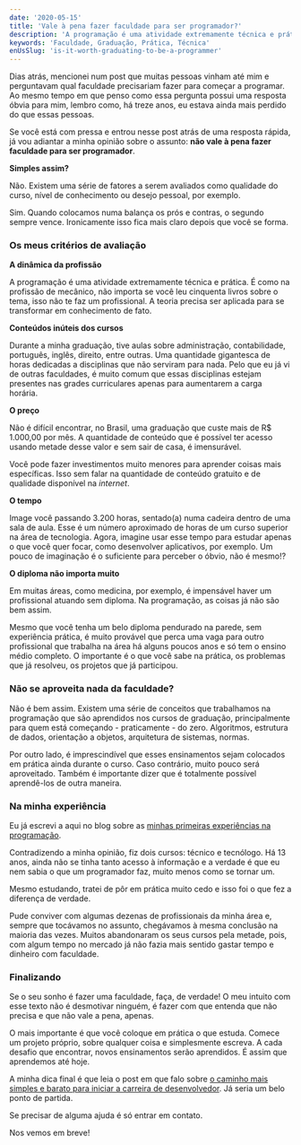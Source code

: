 ```yaml
---
date: '2020-05-15'
title: 'Vale à pena fazer faculdade para ser programador?'
description: 'A programação é uma atividade extremamente técnica e prática. É como na profissão de mecânico, não importa se você leu cinquenta livros sobre o tema, isso não te faz um profissional.'
keywords: 'Faculdade, Graduação, Prática, Técnica'
enUsSlug: 'is-it-worth-graduating-to-be-a-programmer'
---
```


Dias atrás, mencionei num post que muitas pessoas vinham até mim e perguntavam qual faculdade precisariam fazer para
começar a programar. Ao mesmo tempo em que penso como essa pergunta possui uma resposta óbvia para mim, lembro como, há
treze anos, eu estava ainda mais perdido do que essas pessoas.

Se você está com pressa e entrou nesse post atrás de uma resposta rápida, já vou adiantar a minha opinião sobre o
assunto: **não vale à pena fazer faculdade para ser programador**.

**Simples assim?**

Não. Existem uma série de fatores a serem avaliados como qualidade do curso, nível de conhecimento ou desejo pessoal,
por exemplo.

Sim. Quando colocamos numa balança os prós e contras, o segundo sempre vence. Ironicamente isso fica mais claro depois
que você se forma.

### Os meus critérios de avaliação

**A dinâmica da profissão**

A programação é uma atividade extremamente técnica e prática. É como na profissão de mecânico, não importa se você leu
cinquenta livros sobre o tema, isso não te faz um profissional. A teoria precisa ser aplicada para se transformar em
conhecimento de fato.

**Conteúdos inúteis dos cursos**

Durante a minha graduação, tive aulas sobre administração, contabilidade, português, inglês, direito, entre outras. Uma
quantidade gigantesca de horas dedicadas a disciplinas que não serviram para nada. Pelo que eu já vi de outras
faculdades, é muito comum que essas disciplinas estejam presentes nas grades curriculares apenas para aumentarem a carga
horária.

**O preço**

Não é difícil encontrar, no Brasil, uma graduação que custe mais de R$ 1.000,00 por mês. A quantidade de conteúdo que é
possível ter acesso usando metade desse valor e sem sair de casa, é imensurável.

Você pode fazer investimentos muito menores para aprender coisas mais específicas. Isso sem falar na quantidade de
conteúdo gratuito e de qualidade disponível na _internet_.

**O tempo**

Image você passando 3.200 horas, sentado(a) numa cadeira dentro de uma sala de aula. Esse é um número aproximado de
horas de um curso superior na área de tecnologia. Agora, imagine usar esse tempo para estudar apenas o que você quer
focar, como desenvolver aplicativos, por exemplo. Um pouco de imaginação é o suficiente para perceber o óbvio, não é
mesmo!?

**O diploma não importa muito**

Em muitas áreas, como medicina, por exemplo, é impensável haver um profissional atuando sem diploma. Na programação, as
coisas já não são bem assim.

Mesmo que você tenha um belo diploma pendurado na parede, sem experiência prática, é muito provável que perca uma vaga
para outro profissional que trabalha na área há alguns poucos anos e só tem o ensino médio completo. O importante é o
que você sabe na prática, os problemas que já resolveu, os projetos que já participou.

### Não se aproveita nada da faculdade?

Não é bem assim. Existem uma série de conceitos que trabalhamos na programação que são aprendidos nos cursos de
graduação, principalmente para quem está começando - praticamente - do zero. Algoritmos, estrutura de dados, orientação
a objetos, arquitetura de sistemas, normas.

Por outro lado, é imprescindível que esses ensinamentos sejam colocados em prática ainda durante o curso. Caso
contrário, muito pouco será aproveitado. Também é importante dizer que é totalmente possível aprendê-los de outra
maneira.

### Na minha experiência

Eu já escrevi a aqui no blog sobre
as [minhas primeiras experiências na programação](/pt-br/blog/posts/minhas-primeiras-experiencias-como-desenvolvedor).

Contradizendo a minha opinião, fiz dois cursos: técnico e tecnólogo. Há 13 anos, ainda não se tinha tanto acesso à
informação e a verdade é que eu nem sabia o que um programador faz, muito menos como se tornar um.

Mesmo estudando, tratei de pôr em prática muito cedo e isso foi o que fez a diferença de verdade.

Pude conviver com algumas dezenas de profissionais da minha área e, sempre que tocávamos no assunto, chegávamos à mesma
conclusão na maioria das vezes. Muitos abandonaram os seus cursos pela metade, pois, com algum tempo no mercado já não
fazia mais sentido gastar tempo e dinheiro com faculdade.

### Finalizando

Se o seu sonho é fazer uma faculdade, faça, de verdade! O meu intuito com esse texto não é desmotivar ninguém, é fazer
com que entenda que não precisa e que não vale a pena, apenas.

O mais importante é que você coloque em prática o que estuda. Comece um projeto próprio, sobre qualquer coisa e
simplesmente escreva. A cada desafio que encontrar, novos ensinamentos serão aprendidos. É assim que aprendemos até
hoje.

A minha dica final é que leia o post em que falo
sobre [o caminho mais simples e barato para iniciar a carreira de desenvolvedor](/pt-br/blog/posts/o-caminho-mais-simples-e-barato-para-iniciar-a-carreira-de-desenvolvedor).
Já seria um belo ponto de partida.

Se precisar de alguma ajuda é só entrar em contato.

Nos vemos em breve!
